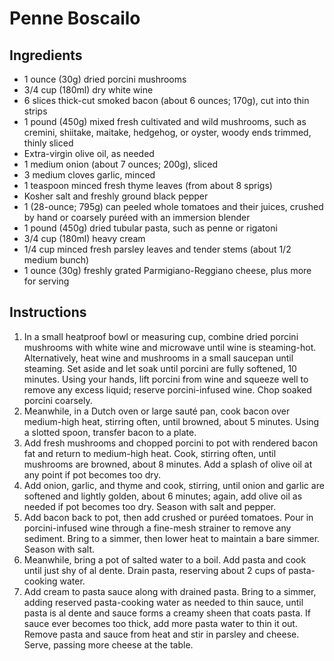 # Penne Boscailo

## Ingredients

- 1 ounce (30g) dried porcini mushrooms
- 3/4 cup (180ml) dry white wine
- 6 slices thick-cut smoked bacon (about 6 ounces; 170g), cut into thin strips
- 1 pound (450g) mixed fresh cultivated and wild mushrooms, such as cremini, shiitake, maitake, hedgehog, or oyster, woody ends trimmed, thinly sliced
- Extra-virgin olive oil, as needed
- 1 medium onion (about 7 ounces; 200g), sliced
- 3 medium cloves garlic, minced
- 1 teaspoon minced fresh thyme leaves (from about 8 sprigs)
- Kosher salt and freshly ground black pepper
- 1 (28-ounce; 795g) can peeled whole tomatoes and their juices, crushed by hand or coarsely puréed with an immersion blender
- 1 pound (450g) dried tubular pasta, such as penne or rigatoni
- 3/4 cup (180ml) heavy cream
- 1/4 cup minced fresh parsley leaves and tender stems (about 1/2 medium bunch)
- 1 ounce (30g) freshly grated Parmigiano-Reggiano cheese, plus more for serving

## Instructions

1. In a small heatproof bowl or measuring cup, combine dried porcini mushrooms with white wine and microwave until wine is steaming-hot. Alternatively, heat wine and mushrooms in a small saucepan until steaming. Set aside and let soak until porcini are fully softened, 10 minutes. Using your hands, lift porcini from wine and squeeze well to remove any excess liquid; reserve porcini-infused wine. Chop soaked porcini coarsely.
1. Meanwhile, in a Dutch oven or large sauté pan, cook bacon over medium-high heat, stirring often, until browned, about 5 minutes. Using a slotted spoon, transfer bacon to a plate.
1. Add fresh mushrooms and chopped porcini to pot with rendered bacon fat and return to medium-high heat. Cook, stirring often, until mushrooms are browned, about 8 minutes. Add a splash of olive oil at any point if pot becomes too dry.
1. Add onion, garlic, and thyme and cook, stirring, until onion and garlic are softened and lightly golden, about 6 minutes; again, add olive oil as needed if pot becomes too dry. Season with salt and pepper.
1. Add bacon back to pot, then add crushed or puréed tomatoes. Pour in porcini-infused wine through a fine-mesh strainer to remove any sediment. Bring to a simmer, then lower heat to maintain a bare simmer. Season with salt.
1. Meanwhile, bring a pot of salted water to a boil. Add pasta and cook until just shy of al dente. Drain pasta, reserving about 2 cups of pasta-cooking water.
1. Add cream to pasta sauce along with drained pasta. Bring to a simmer, adding reserved pasta-cooking water as needed to thin sauce, until pasta is al dente and sauce forms a creamy sheen that coats pasta. If sauce ever becomes too thick, add more pasta water to thin it out. Remove pasta and sauce from heat and stir in parsley and cheese. Serve, passing more cheese at the table.
